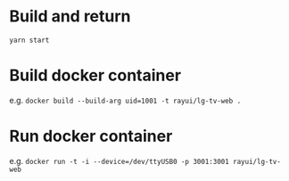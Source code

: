 # Build and return

`yarn start`

# Build docker container

e.g.
`docker build --build-arg uid=1001 -t rayui/lg-tv-web .`

# Run docker container

e.g.
`docker run -t -i --device=/dev/ttyUSB0 -p 3001:3001 rayui/lg-tv-web`
